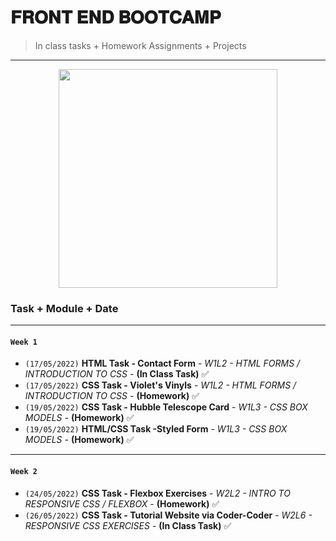 # 𝐅𝐑𝐎𝐍𝐓 𝐄𝐍𝐃 𝐁𝐎𝐎𝐓𝐂𝐀𝐌𝐏
> In class tasks + Homework Assignments + Projects  
---
 <div id="graph" align="center">
       <img src="https://c.tenor.com/2-82oUmUUOYAAAAC/digimon-izzy.gif" width="350"/></div>
       
### Task + Module + Date
___
#### `Week 1`
- `(17/05/2022)` **HTML Task - Contact Form** - *W1L2 - HTML FORMS / INTRODUCTION TO CSS* - **(In Class Task)** ✅
- `(17/05/2022)` **CSS Task - Violet's Vinyls** - *W1L2 - HTML FORMS / INTRODUCTION TO CSS* - **(Homework)** ✅
- `(19/05/2022)` **CSS Task - Hubble Telescope Card** - *W1L3 - CSS BOX MODELS* - **(Homework)** ✅
- `(19/05/2022)` **HTML/CSS Task -Styled Form** - *W1L3 - CSS BOX MODELS* - **(Homework)** ✅
---
#### `Week 2`
- `(24/05/2022)` **CSS Task - Flexbox Exercises** - *W2L2 - INTRO TO RESPONSIVE CSS / FLEXBOX* - **(Homework)** ✅
- `(26/05/2022)` **CSS Task - Tutorial Website via Coder-Coder** - *W2L6 - RESPONSIVE CSS EXERCISES* - **(In Class Task)** ✅
